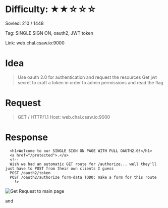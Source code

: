 # Difficulty: ★★☆☆☆

Sovled: 210 / 1448

Tag: SINGLE SIGN ON, oauth2, JWT token

Link: web.chal.csaw.io:9000

# Idea

> Use oauth 2.0 for authentication and request the resources
> Get jwt secret to craft a token in order to admin permissions and read the flag

# Request 

> GET / HTTP/1.1
> Host: web.chal.csaw.io:9000
# Response
```
  <h1>Welcome to our SINGLE SIGN ON PAGE WITH FULL OAUTH2.0!</h1>
  <a href="/protected">.</a>
  <!--
  Wish we had an automatic GET route for /authorize... well they'll just have to POST from their own clients I guess
  POST /oauth2/token
  POST /oauth2/authorize form-data TODO: make a form for this route
  --!>
```

![Get Request to main page](https://ucarecdn.com/9c4256f5-f20d-4bde-bfca-67ee2b6a64b1/0.png)

and
